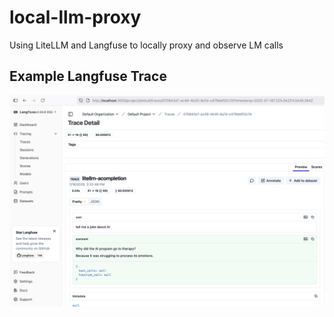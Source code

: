 # local-llm-proxy

Using LiteLLM and Langfuse to locally proxy and observe LM calls

## Example Langfuse Trace
![Example Screenshot](example-screenshot.png)
